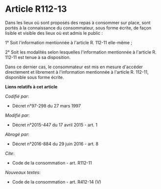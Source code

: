 # Article R112-13

Dans les lieux où sont proposés des repas à consommer sur place, sont portés à la connaissance du consommateur, sous forme
écrite, de façon lisible et visible des lieux où est admis le public : 

1° Soit l'information mentionnée à l'article R. 112-11 elle-même ; 

2° Soit les modalités selon lesquelles l'information mentionnée à l'article R. 112-11 est tenue à sa disposition. 

Dans ce dernier cas, le consommateur est mis en mesure d'accéder directement et librement à l'information mentionnée à
l'article R. 112-11, disponible sous forme écrite.

**Liens relatifs à cet article**

_Codifié par_:

  - Décret n°97-298 du 27 mars 1997

_Modifié par_:

  - Décret n°2015-447 du 17 avril 2015 - art. 1

_Abrogé par_:

  - Décret n°2016-884 du 29 juin 2016 - art. 8

_Cite_:

  - Code de la consommation - art. R112-11

_Nouveaux textes_:

  - Code de la consommation - art. R412-14 (V)
